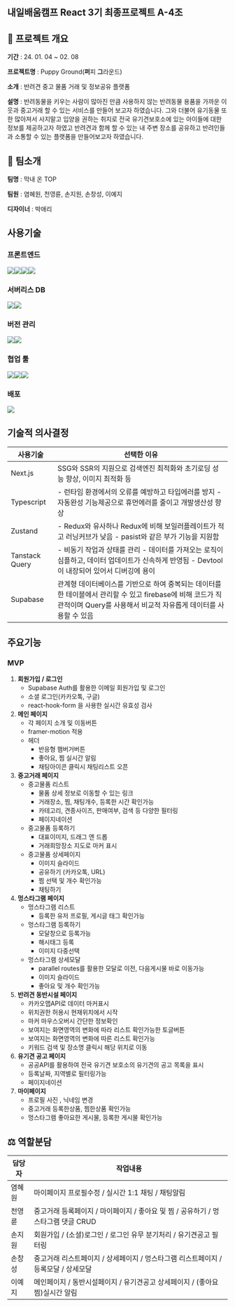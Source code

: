 ## 내일배움캠프 React 3기 최종프로젝트 A-4조

## 📝 프로젝트 개요

**기간** : 24. 01. 04 ~ 02. 08

**프로젝트명** : Puppy Ground(**퍼**피 **그**라운드)

**소개** : 반려견 중고 물품 거래 및 정보공유 플랫폼

**설명** : 반려동물을 키우는 사람이 많아진 만큼 사용하지 않는 반려동물 용품을 가까운 이웃과 중고거래 할 수 있는 서비스를 만들어 보고자 하였습니다. 그와 더불어 유기동물 또한 많아져서 사지말고 입양을 권하는 취지로 전국 유기견보호소에 있는 아이들에 대한 정보를 제공하고자 하였고 반려견과 함께 할 수 있는 내 주변 장소를 공유하고 반려인들과 소통할 수 있는 플랫폼을 만들어보고자 하였습니다.



## 👥 팀소개

**팀명** : 막내 온 TOP

**팀원** : 염혜원, 천영륜, 손지원, 손창성, 이예지

**디자이너** : 박애리



## 사용기술

### 프론트엔드

<img src="https://img.shields.io/badge/TypeScript-007ACC?style=for-the-badge&logo=typescript&logoColor=white"><img src="https://img.shields.io/badge/next%20js-000000?style=for-the-badge&logo=nextdotjs&logoColor=white"><img src="https://img.shields.io/badge/Sass-CC6699?style=for-the-badge&logo=sass&logoColor=white"><img src="https://img.shields.io/badge/React_Query-FF4154?style=for-the-badge&logo=React_Query&logoColor=white">



### 서버리스 DB

<img src="https://img.shields.io/badge/Supabase-181818?style=for-the-badge&logo=supabase&logoColor=white"><img src="https://img.shields.io/badge/axios-671ddf?&style=for-the-badge&logo=axios&logoColor=white">



### 버전 관리

<img src="https://img.shields.io/badge/GitHub-100000?style=for-the-badge&logo=github&logoColor=white"><img src="https://img.shields.io/badge/GIT-E44C30?style=for-the-badge&logo=git&logoColor=white">



### 협업 툴

<img src="https://img.shields.io/badge/Figma-F24E1E?style=for-the-badge&logo=figma&logoColor=white"><img src="https://img.shields.io/badge/Slack-4A154B?style=for-the-badge&logo=slack&logoColor=white"><img src="https://img.shields.io/badge/notion-000000?style=for-the-badge&logo=notion&logoColor=white">



### 배포

<img src="https://img.shields.io/badge/Vercel-000000?style=for-the-badge&logo=vercel&logoColor=white">



## 기술적 의사결정

| 사용기술       | 선택한 이유                                                  |
| -------------- | ------------------------------------------------------------ |
| Next.js        | SSG와 SSR의 지원으로 검색엔진 최적화와 초기로딩 성능 향상, 이미지 최적화 등 |
| Typescript     | - 런타임 환경에서의 오류를 예방하고 타입에러를 방지  - 자동완성 기능제공으로 휴먼에러를 줄이고 개발생산성 향상 |
| Zustand        | \- Redux와 유사하나 Redux에 비해 보일러플레이트가 적고 러닝커브가 낮음 - pasist와 같은 부가 기능을 지원함 |
| Tanstack Query | \- 비동기 작업과 상태를 관리 - 데이터를 가져오는 로직이 심플하고, 데이터 업데이트가 신속하게 반영됨 - Devtool이 내장되어 있어서 디버깅에 용이 |
| Supabase       | 관계형 데이터베이스를 기반으로 하여 중복되는 데이터를 한 테이블에서 관리할 수 있고 firebase에 비해 코드가 직관적이며 Query를 사용해서 비교적 자유롭게 데이터를 사용할 수 있음 |



## 주요기능

### MVP

1. **회원가입 / 로그인**
   - Supabase Auth를 활용한 이메일 회원가입 및 로그인
   - 소셜 로그인(카카오톡, 구글)
   - react-hook-form 을 사용한 실시간 유효성 검사
2. **메인 페이지**
   - 각 페이지 소개 및 이동버튼
   - framer-motion 적용
   - 헤더
     - 반응형 햄버거버튼
     - 좋아요, 찜 실시간 알림
     - 채팅아이콘 클릭시 채팅리스트 오픈
3. **중고거래 페이지**
   - 중고물품 리스트
     - 물품 상세 정보로 이동할 수 있는 링크 
     - 거래장소, 찜, 채팅개수, 등록한 시간 확인가능
     - 카테고리, 견종사이즈, 판매여부, 검색 등 다양한 필터링
     - 페이지네이션
   - 중고물품 등록하기
     - 대표이미지, 드래그 앤 드롭
     - 거래희망장소 지도로 마커 표시
   - 중고물품 상세페이지
     - 이미지 슬라이드
     - 공유하기 (카카오톡, URL) 
     - 찜 선택 및 개수 확인가능
     - 채팅하기
4. **멍스타그램 페이지**
   - 멍스타그램 리스트
     - 등록한 유저 프로필, 게시글 태그 확인가능
   - 멍스타그램 등록하기
     - 모달창으로 등록가능
     - 해시태그 등록
     - 이미지 다중선택
   - 멍스타그램 상세모달
     - parallel routes를 활용한 모달로 이전, 다음게시물 바로 이동가능
     - 이미지 슬라이드
     - 좋아요 및 개수 확인가능
5. **반려견 동반시설 페이지**
   - 카카오맵API로 데이터 마커표시
   - 위치권한 허용시 현재위치에서 시작
   - 마커 마우스오버시 간단한 정보확인
   - 보여지는 화면영역의 변화에 따라 리스트 확인가능한 토글버튼
   - 보여지는 화면영역의 변화에 따른 리스트 확인가능
   - 키워드 검색 및 장소명 클릭시 해당 위치로 이동
6. **유기견 공고 페이지** 
   - 공공API를 활용하여 전국 유기견 보호소의 유기견의 공고 목록을 표시 
   - 등록날짜, 지역별로 필터링가능
   - 페이지네이션
7. **마이페이지**
   - 프로필 사진 , 닉네임 변경
   - 중고거래 등록한상품, 찜한상품 확인가능
   - 멍스타그램 좋아요한 게시물, 등록한 게시물 확인가능



## ⚖️ 역할분담

| 담당자 | 작업내용                                                     |
| ------ | ------------------------------------------------------------ |
| 염혜원 | 마이페이지 프로필수정 / 실시간 1:1 채팅 / 채팅알림           |
| 천영륜 | 중고거래 등록페이지 / 마이페이지 / 좋아요 및 찜 / 공유하기 / 멍스타그램 댓글 CRUD |
| 손지원 | 회원가입 / (소셜)로그인 / 로그인 유무 분기처리 / 유기견공고 필터링 |
| 손창성 | 중고거래 리스트페이지 / 상세페이지 / 멍스타그램 리스트페이지 / 등록모달 / 상세모달 |
| 이예지 | 메인페이지 / 동반시설페이지 / 유기견공고 상세페이지 / (좋아요 찜)실시간 알림 |
